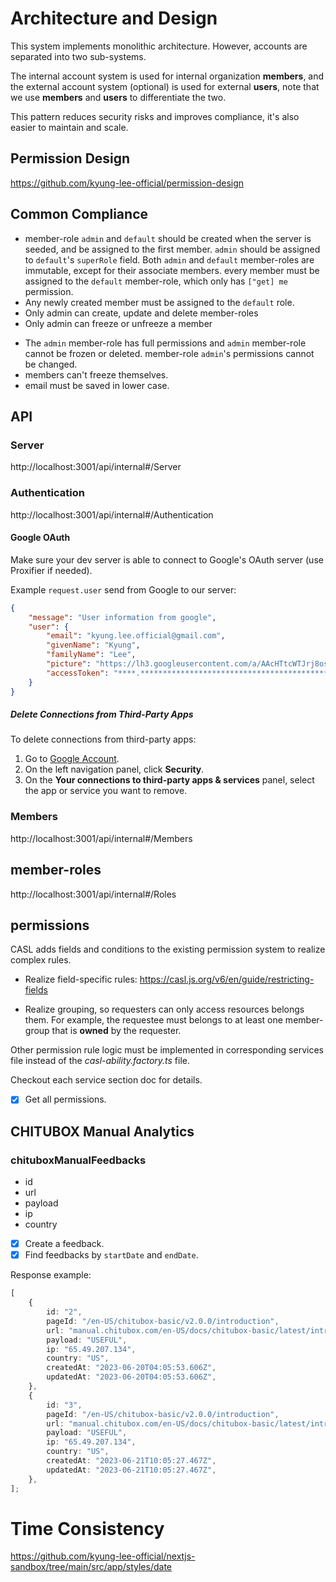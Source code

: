 # Architecture and Design

This system implements monolithic architecture. However, accounts are separated into two sub-systems.

The internal account system is used for internal organization **members**, and the external account system (optional) is used for external **users**, note that we use **members** and **users** to differentiate the two.

This pattern reduces security risks and improves compliance, it's also easier to maintain and scale.

## Permission Design

https://github.com/kyung-lee-official/permission-design

## Common Compliance

-   member-role `admin` and `default` should be created when the server is seeded, and be assigned to the first member. `admin` should be assigned to `default`'s `superRole` field. Both `admin` and `default` member-roles are immutable, except for their associate members. every member must be assigned to the `default` member-role, which only has `["get] me` permission.
-   Any newly created member must be assigned to the `default` role.
-   Only admin can create, update and delete member-roles
-   Only admin can freeze or unfreeze a member
<!-- -   The `admin` member-role must be verified before performing any actions. -->
-   The `admin` member-role has full permissions and `admin` member-role cannot be frozen or deleted. member-role `admin`'s permissions cannot be changed.
-   members can't freeze themselves.
-   email must be saved in lower case.

## API

### Server

http://localhost:3001/api/internal#/Server

### Authentication

http://localhost:3001/api/internal#/Authentication

#### Google OAuth

Make sure your dev server is able to connect to Google's OAuth server (use Proxifier if needed).

Example `request.user` send from Google to our server:

```json
{
	"message": "User information from google",
	"user": {
		"email": "kyung.lee.official@gmail.com",
		"givenName": "Kyung",
		"familyName": "Lee",
		"picture": "https://lh3.googleusercontent.com/a/AAcHTtcWTJrj8osBrYMrYErRMM7g6UmmOWegJpP0PSA5fXxmJw=s96-c",
		"accessToken": "****.****************************************************************************************************************************************************************************************************************"
	}
}
```

##### Delete Connections from Third-Party Apps

To delete connections from third-party apps:

1. Go to [Google Account](https://myaccount.google.com/).
1. On the left navigation panel, click **Security**.
1. On the **Your connections to third-party apps & services** panel, select the app or service you want to remove.

### Members

http://localhost:3001/api/internal#/Members

## member-roles

http://localhost:3001/api/internal#/Roles

## permissions

CASL adds fields and conditions to the existing permission system to realize complex rules.

-   Realize field-specific rules: https://casl.js.org/v6/en/guide/restricting-fields

-   Realize grouping, so requesters can only access resources belongs them. For example, the requestee must belongs to at least one member-group that is **owned** by the requester.

Other permission rule logic must be implemented in corresponding services file instead of the _casl-ability.factory.ts_ file.

Checkout each service section doc for details.

-   [x] Get all permissions.

## CHITUBOX Manual Analytics

### chituboxManualFeedbacks

-   id
-   url
-   payload
-   ip
-   country

-   [x] Create a feedback.
-   [x] Find feedbacks by `startDate` and `endDate`.

Response example:

```ts
[
	{
		id: "2",
		pageId: "/en-US/chitubox-basic/v2.0.0/introduction",
		url: "manual.chitubox.com/en-US/docs/chitubox-basic/latest/introduction",
		payload: "USEFUL",
		ip: "65.49.207.134",
		country: "US",
		createdAt: "2023-06-20T04:05:53.606Z",
		updatedAt: "2023-06-20T04:05:53.606Z",
	},
	{
		id: "3",
		pageId: "/en-US/chitubox-basic/v2.0.0/introduction",
		url: "manual.chitubox.com/en-US/docs/chitubox-basic/latest/introduction",
		payload: "USEFUL",
		ip: "65.49.207.134",
		country: "US",
		createdAt: "2023-06-21T10:05:27.467Z",
		updatedAt: "2023-06-21T10:05:27.467Z",
	},
];
```

# Time Consistency

https://github.com/kyung-lee-official/nextjs-sandbox/tree/main/src/app/styles/date
